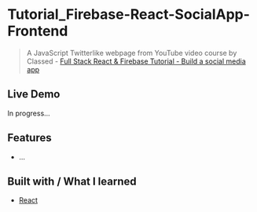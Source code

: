 # Tutorial_Firebase-React-SocialApp-Frontend

> A JavaScript Twitterlike webpage from YouTube video course by Classed - [Full Stack React & Firebase Tutorial - Build a social media app](https://www.youtube.com/watch?v=m_u6P5k0vP0&ab_channel=freeCodeCamp.org)

## Live Demo

In progress...

## Features

- ...

## Built with / What I learned

- [React](https://reactjs.org/)
